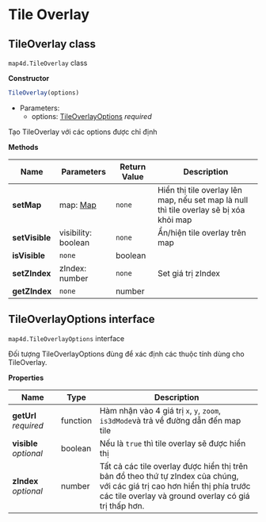 # Tile Overlay

## TileOverlay class

`map4d.TileOverlay` class

**Constructor** 

```js
TileOverlay(options)
```

- Parameters:
  - options: [TileOverlayOptions](/reference/tile-overlay?id=tileoverlayoptions-interface) *required*


Tạo TileOverlay với các options được chỉ định

**Methods**

| Name           | Parameters                              | Return Value | Description                                                                            |
|----------------|-----------------------------------------|--------------|----------------------------------------------------------------------------------------|
| **setMap**     | map: [Map](/reference/map?id=map-class) | `none`       | Hiển thị tile overlay lên map, nếu set map là null thì tile overlay sẽ bị xóa khỏi map |
| **setVisible** | visibility: boolean                     | `none`       | Ẩn/hiện tile overlay trên map                                                          |
| **isVisible**  | `none`                                  | boolean      |                                                                                        |
| **setZIndex**  | zIndex: number                          | `none`       | Set giá trị zIndex                                                                     |
| **getZIndex**  | `none`                                  | number       |                                                                                        |


## TileOverlayOptions interface

`map4d.TileOverlayOptions` interface

Đối tượng TileOverlayOptions đùng để xác định các thuộc tính dùng cho TileOverlay.

**Properties**

| Name                   | Type     | Description                                                                                                                                                                            |
|------------------------|----------|----------------------------------------------------------------------------------------------------------------------------------------------------------------------------------------|
| **getUrl** *required*  | function | Hàm nhận vào 4 giá trị `x`, `y`, `zoom`, `is3dMode`và trả về đường dẫn đến map tile                                                                                                    |
| **visible** *optional* | boolean  | Nếu là `true` thì tile overlay sẽ được hiển thị                                                                                                                                        |
| **zIndex** *optional*  | number   | Tất cả các tile overlay được hiển thị trên bản đồ theo thứ tự zIndex của chúng,<br>với các giá trị cao hơn hiển thị phía trước các tile overlay và ground overlay có giá trị thấp hơn. |